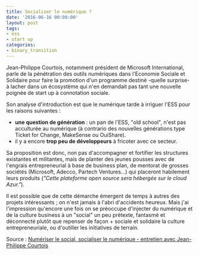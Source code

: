 ```yaml
---
title: Socialiser le numérique ?
date: '2016-06-16 00:00:00'
layout: post
tags:
- ess
- start up
categories:
- binary_transition
---
```


Jean-Philippe Courtois, notamment président de Microsoft International, parle de la pénétration des outils numériques dans l'Economie Sociale et Solidaire pour faire la promotion d'un programme destiné -quelle surprise- à lacher dans un écosystème qui n'en demandait pas tant une nouvelle poignée de start up à connotation sociale.

<!--more-->

Son analyse d'introduction est que le numérique tarde à irriguer l'ESS pour les raisons suivantes :

- **une question de génération** : un pan de l'ESS, "old school", n'est pas acculturée au numérique (à contrario des nouvelles générations type Ticket for Change, MakeSense ou OuiShare).
- il y a encore **trop peu de développeurs** à fricoter avec ce secteur.

Sa proposition est donc, non pas d'accompagner et fortifier les structures existantes et militantes, mais de planter des jeunes pousses avec de l'engrais entrepreneurial à base de business plan, de mentorat de grosses sociétés (Microsoft, Adecco, Partech Ventures...) qui placeront habilement leurs produits (*"Cette plateforme open source sera hébergée sur le cloud Azur."*).

Il est possible que de cette démarche émergent de temps à autres des projets intéressants ; on n'est jamais à l'abri d'accidents heureux. Mais j'ai l'impression qu'encore une fois on se préoccupe d'injecter du numérique et de la culture business à un "social" un peu prétexte, fantasmé et déconnecté plutôt que repenser de façon + sociale et solidaire la culture entrepreneuriale, ou d'outiller les initiatives de terrain.


Source : [Numériser le social, socialiser le numérique - entretien avec Jean-Philippe Courtois][OuiShare]


[ouishare]: http://magazine.ouishare.net/fr/2016/05/numeriser-le-social-socialiser-le-numerique-entretien-avec-jean-philippe-courtois/



